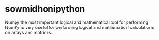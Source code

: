 # sowmidhonipython
Numpy the most important logical and mathematical tool for performing NumPy is very useful for performing logical and mathematical calculations on arrays and matrices. 
